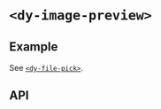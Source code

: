 # `<dy-image-preview>`

## Example

See [`<dy-file-pick>`](./file-pick.md).

## API

<gbp-api src="/src/elements/image-preview.ts"></gbp-api>
